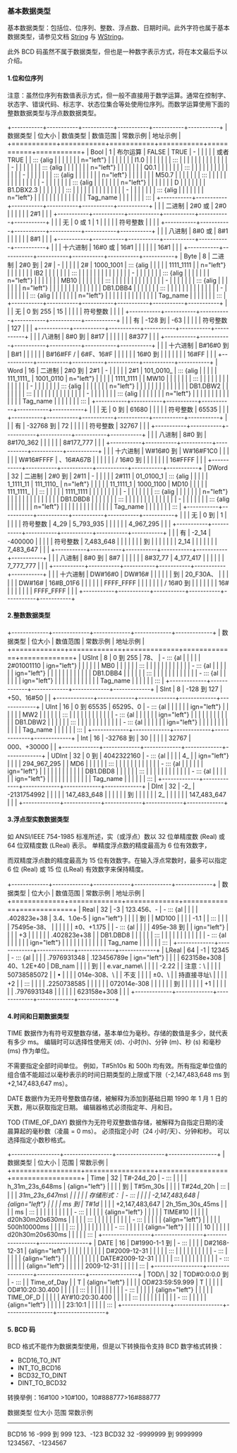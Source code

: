 ### 基本数据类型

基本数据类型：包括位、位序列、整数、浮点数、日期时间。此外字符也属于基本数据类型，请参见文档
[String](09-String.html) 与 [WString](10-WString.html)。

此外 BCD
码虽然不属于数据类型，但也是一种数字表示方式，将在本文最后予以介绍。

#### 1.位和位序列

注意：虽然位序列有数值表示方式，但一般不直接用于数学运算。通常在控制字、状态字、错误代码、标志字、状态位集合等处使用位序列。而数学运算使用下面的整数数据类型与浮点数数据类型。

+-----------+-----------+-----------+-----------+-----------+-----------+
| 数据类型  | 位大小    | 数值类型  | 数值范围  | 常数示例  | 地址示例  |
+===========+===========+===========+===========+===========+===========+
| Bool      | 1         | 布尔运算  | FALSE     | TRUE      | -         |
|           |           |           | 或者 TRUE |           | ::: {alig |
|           |           |           |           |           | n="left"} |
|           |           |           |           |           |     I1.0  |
|           |           |           |           |           |     :::   |
|           |           |           |           |           |           |
|           |           |           |           |           | -         |
|           |           |           |           |           | ::: {alig |
|           |           |           |           |           | n="left"} |
|           |           |           |           |           |     Q0.1  |
|           |           |           |           |           |     :::   |
|           |           |           |           |           |           |
|           |           |           |           |           | -         |
|           |           |           |           |           | ::: {alig |
|           |           |           |           |           | n="left"} |
|           |           |           |           |           |     M50.7 |
|           |           |           |           |           |     :::   |
|           |           |           |           |           |           |
|           |           |           |           |           | -         |
|           |           |           |           |           | ::: {alig |
|           |           |           |           |           | n="left"} |
|           |           |           |           |           |     D     |
|           |           |           |           |           | B1.DBX2.3 |
|           |           |           |           |           |     :::   |
|           |           |           |           |           |           |
|           |           |           |           |           | -         |
|           |           |           |           |           | ::: {alig |
|           |           |           |           |           | n="left"} |
|           |           |           |           |           |           |
|           |           |           |           |           |  Tag_name |
|           |           |           |           |           |     :::   |
+-----------+-----------+-----------+-----------+-----------+-----------+
|           |           | 二进制    | 2#0 或    | 2#0       |           |
|           |           |           | 2#1       |           |           |
+-----------+-----------+-----------+-----------+-----------+-----------+
|           |           | 无        | 0 或 1    | 1         |           |
|           |           | 符号整数  |           |           |           |
+-----------+-----------+-----------+-----------+-----------+-----------+
|           |           | 八进制    | 8#0 或    | 8#1       |           |
|           |           |           | 8#1       |           |           |
+-----------+-----------+-----------+-----------+-----------+-----------+
|           |           | 十六进制  | 16#0 或   | 16#1      |           |
|           |           |           | 16#1      |           |           |
+-----------+-----------+-----------+-----------+-----------+-----------+
| Byte      | 8         | 二进制    | 2#0 到    | 2#        | -         |
|           |           |           | 2#        | 1000_1001 | ::: {alig |
|           |           |           | 1111_1111 |           | n="left"} |
|           |           |           |           |           |     IB2   |
|           |           |           |           |           |     :::   |
|           |           |           |           |           |           |
|           |           |           |           |           | -         |
|           |           |           |           |           | ::: {alig |
|           |           |           |           |           | n="left"} |
|           |           |           |           |           |     MB10  |
|           |           |           |           |           |     :::   |
|           |           |           |           |           |           |
|           |           |           |           |           | -         |
|           |           |           |           |           | ::: {alig |
|           |           |           |           |           | n="left"} |
|           |           |           |           |           |           |
|           |           |           |           |           |  DB1.DBB4 |
|           |           |           |           |           |     :::   |
|           |           |           |           |           |           |
|           |           |           |           |           | -         |
|           |           |           |           |           | ::: {alig |
|           |           |           |           |           | n="left"} |
|           |           |           |           |           |           |
|           |           |           |           |           |  Tag_name |
|           |           |           |           |           |     :::   |
+-----------+-----------+-----------+-----------+-----------+-----------+
|           |           | 无        | 0 到 255  | 15        |           |
|           |           | 符号整数  |           |           |           |
+-----------+-----------+-----------+-----------+-----------+-----------+
|           |           | 有        | -128 到   | -63       |           |
|           |           | 符号整数  | 127       |           |           |
+-----------+-----------+-----------+-----------+-----------+-----------+
|           |           | 八进制    | 8#0 到    | 8#17      |           |
|           |           |           | 8#377     |           |           |
+-----------+-----------+-----------+-----------+-----------+-----------+
|           |           | 十六进制  | B#16#0 到 | B#1       |           |
|           |           |           | B#16#FF / | 6#F、16#F |           |
|           |           |           | 16#0 到   |           |           |
|           |           |           | 16#FF     |           |           |
+-----------+-----------+-----------+-----------+-----------+-----------+
| Word      | 16        | 二进制    | 2#0 到    | 2#1       | -         |
|           |           |           | 2#1       | 101_0010_ | ::: {alig |
|           |           |           | 111_1111_ | 1001_0110 | n="left"} |
|           |           |           | 1111_1111 |           |     MW10  |
|           |           |           |           |           |     :::   |
|           |           |           |           |           |           |
|           |           |           |           |           | -         |
|           |           |           |           |           | ::: {alig |
|           |           |           |           |           | n="left"} |
|           |           |           |           |           |           |
|           |           |           |           |           |  DB1.DBW2 |
|           |           |           |           |           |     :::   |
|           |           |           |           |           |           |
|           |           |           |           |           | -         |
|           |           |           |           |           | ::: {alig |
|           |           |           |           |           | n="left"} |
|           |           |           |           |           |           |
|           |           |           |           |           |  Tag_name |
|           |           |           |           |           |     :::   |
+-----------+-----------+-----------+-----------+-----------+-----------+
|           |           | 无        | 0 到      | 61680     |           |
|           |           | 符号整数  | 65535     |           |           |
+-----------+-----------+-----------+-----------+-----------+-----------+
|           |           | 有        | -32768 到 | 72        |           |
|           |           | 符号整数  | 32767     |           |           |
+-----------+-----------+-----------+-----------+-----------+-----------+
|           |           | 八进制    | 8#0 到    | 8#170_362 |           |
|           |           |           | 8#177_777 |           |           |
+-----------+-----------+-----------+-----------+-----------+-----------+
|           |           | 十六进制  | W#16#0 到 | W#16#F1C0 |           |
|           |           |           | W#16#FFFF | 、16#A67B |           |
|           |           |           | / 16#0 到 |           |           |
|           |           |           | 16#FFFF   |           |           |
+-----------+-----------+-----------+-----------+-----------+-----------+
| DWord     | 32        | 二进制    | 2#0 到    | 2#11      | -         |
|           |           |           | 2#111     | 01_0100_1 | ::: {alig |
|           |           |           | 1_1111_11 | 111_1110_ | n="left"} |
|           |           |           | 11_1111_1 | 1000_1100 |     MD10  |
|           |           |           | 111_1111_ |           |     :::   |
|           |           |           | 1111_1111 |           |           |
|           |           |           |           |           | -         |
|           |           |           |           |           | ::: {alig |
|           |           |           |           |           | n="left"} |
|           |           |           |           |           |           |
|           |           |           |           |           |  DB1.DBD8 |
|           |           |           |           |           |     :::   |
|           |           |           |           |           |           |
|           |           |           |           |           | -         |
|           |           |           |           |           | ::: {alig |
|           |           |           |           |           | n="left"} |
|           |           |           |           |           |           |
|           |           |           |           |           |  Tag_name |
|           |           |           |           |           |     :::   |
+-----------+-----------+-----------+-----------+-----------+-----------+
|           |           | 无        | 0 到      | 1         |           |
|           |           | 符号整数  | 4_29      | 5_793_935 |           |
|           |           |           | 4_967_295 |           |           |
+-----------+-----------+-----------+-----------+-----------+-----------+
|           |           | 有        | -2_14     | -400000   |           |
|           |           | 符号整数  | 7_483_648 |           |           |
|           |           |           | 到        |           |           |
|           |           |           | 2_14      |           |           |
|           |           |           | 7_483_647 |           |           |
+-----------+-----------+-----------+-----------+-----------+-----------+
|           |           | 八进制    | 8#0 到    | 8#7       |           |
|           |           |           | 8#37_77   | 4_177_417 |           |
|           |           |           | 7_777_777 |           |           |
+-----------+-----------+-----------+-----------+-----------+-----------+
|           |           | 十六进制  | DW#16#0   | DW#16#    |           |
|           |           |           | 到        | 20_F30A、 |           |
|           |           |           | DW#16#    | 16#B_01F6 |           |
|           |           |           | FFFF_FFFF |           |           |
|           |           |           | / 16#0 到 |           |           |
|           |           |           | 16#       |           |           |
|           |           |           | FFFF_FFFF |           |           |
+-----------+-----------+-----------+-----------+-----------+-----------+

#### 2.整数数据类型

+-------------+-------------+-------------+-------------+-------------+
| 数据类型    | 位大小      | 数值范围    | 常数示例    | 地址示例    |
+=============+=============+=============+=============+=============+
| USInt       | 8           | 0 到 255    | 78、        | -   ::: {al |
|             |             |             | 2#01001110  | ign="left"} |
|             |             |             |             |     MB0     |
|             |             |             |             |     :::     |
|             |             |             |             |             |
|             |             |             |             | -   ::: {al |
|             |             |             |             | ign="left"} |
|             |             |             |             |             |
|             |             |             |             |    DB1.DBB4 |
|             |             |             |             |     :::     |
|             |             |             |             |             |
|             |             |             |             | -   ::: {al |
|             |             |             |             | ign="left"} |
|             |             |             |             |             |
|             |             |             |             |    Tag_name |
|             |             |             |             |     :::     |
+-------------+-------------+-------------+-------------+-------------+
| SInt        | 8           | -128 到 127 | +50、16#50  |             |
+-------------+-------------+-------------+-------------+-------------+
| UInt        | 16          | 0 到 65535  | 65295、0    | -   ::: {al |
|             |             |             |             | ign="left"} |
|             |             |             |             |     MW2     |
|             |             |             |             |     :::     |
|             |             |             |             |             |
|             |             |             |             | -   ::: {al |
|             |             |             |             | ign="left"} |
|             |             |             |             |             |
|             |             |             |             |    DB1.DBW2 |
|             |             |             |             |     :::     |
|             |             |             |             |             |
|             |             |             |             | -   ::: {al |
|             |             |             |             | ign="left"} |
|             |             |             |             |             |
|             |             |             |             |    Tag_name |
|             |             |             |             |     :::     |
+-------------+-------------+-------------+-------------+-------------+
| Int         | 16          | -32768 到   | 30          |             |
|             |             | 32767       | 000、+30000 |             |
+-------------+-------------+-------------+-------------+-------------+
| UDInt       | 32          | 0 到        | 4042322160  | -   ::: {al |
|             |             | 4_          |             | ign="left"} |
|             |             | 294_967_295 |             |     MD6     |
|             |             |             |             |     :::     |
|             |             |             |             |             |
|             |             |             |             | -   ::: {al |
|             |             |             |             | ign="left"} |
|             |             |             |             |             |
|             |             |             |             |    DB1.DBD8 |
|             |             |             |             |     :::     |
|             |             |             |             |             |
|             |             |             |             | -   ::: {al |
|             |             |             |             | ign="left"} |
|             |             |             |             |             |
|             |             |             |             |    Tag_name |
|             |             |             |             |     :::     |
+-------------+-------------+-------------+-------------+-------------+
| DInt        | 32          | -2_         | -2131754992 |             |
|             |             | 147_483_648 |             |             |
|             |             | 到          |             |             |
|             |             | 2_          |             |             |
|             |             | 147_483_647 |             |             |
+-------------+-------------+-------------+-------------+-------------+

#### 3.浮点型实数数据类型

如 ANSI/IEEE 754-1985 标准所述，实（或浮点）数以 32 位单精度数 (Real) 或
64 位双精度数 (LReal) 表示。 单精度浮点数的精度最高为 6 位有效数字，

而双精度浮点数的精度最高为 15 位有效数字。在输入浮点常数时，最多可以指定
6 位 (Real) 或 15 位 (LReal) 有效数字来保持精度。

+-------------+-------------+-------------+-------------+-------------+
| 数据类型    | 位大小      | 数值范围    | 常数示例    | 地址示例    |
+=============+=============+=============+=============+=============+
| Real        | 32          | -3          | 123.456、-  | -   ::: {al |
|             |             | .402823e+38 | 3.4、1.0e-5 | ign="left"} |
|             |             | 到          |             |     MD100   |
|             |             | -1.1        |             |     :::     |
|             |             | 75495e-38、 |             |             |
|             |             | ±0、+1.175  |             | -   ::: {al |
|             |             | 495e-38 到  |             | ign="left"} |
|             |             | +3          |             |             |
|             |             | .402823e+38 |             |    DB1.DBD8 |
|             |             |             |             |     :::     |
|             |             |             |             |             |
|             |             |             |             | -   ::: {al |
|             |             |             |             | ign="left"} |
|             |             |             |             |             |
|             |             |             |             |    Tag_name |
|             |             |             |             |     :::     |
+-------------+-------------+-------------+-------------+-------------+
| LReal       | 64          | -1          | 12345       | -   ::: {al |
|             |             | .7976931348 | .123456789e | ign="left"} |
|             |             | 623158e+308 | 40、1.2E+40 |     DB_nam  |
|             |             | 到          |             | e.var_name\ |
|             |             | -2.22       |             |     注意：\ |
|             |             | 50738585072 |             |     •       |
|             |             | 014e-308、\ |             |     不支    |
|             |             | ±0、\       |             | 持直接寻址\ |
|             |             | +2          |             |     :::     |
|             |             | .2250738585 |             |             |
|             |             | 072014e-308 |             |             |
|             |             | 到          |             |             |
|             |             | +1          |             |             |
|             |             | .7976931348 |             |             |
|             |             | 623158e+308 |             |             |
+-------------+-------------+-------------+-------------+-------------+

#### 4.时间和日期数据类型

TIME
数据作为有符号双整数存储，基本单位为毫秒。存储的数值是多少，就代表有多少
ms。 编辑时可以选择性使用天 (d)、小时(h)、分钟 (m)、秒 (s) 和毫秒 (ms)
作为单位。

不需要指定全部时间单位。 例如，T#5h10s 和 500h
均有效。所有指定单位值的组合值不能超过以毫秒表示的时间日期类型的上限或下限（-2,147,483,648
ms 到 +2,147,483,647 ms）。

DATE 数据作为无符号整数值存储，被解释为添加到基础日期 1990 年 1 月 1
日的天数，用以获取指定日期。 编辑器格式必须指定年、月和日。

TOD (TIME_OF_DAY)
数据作为无符号双整数值存储，被解释为自指定日期的凌晨算起的毫秒数（凌晨 =
0 ms）。 必须指定小时（24 小时/天）、分钟和秒。 可以选择指定小数秒格式。

+-----------------+-----------------+-----------------+-----------------+
| 数据类型        | 位大小          | 范围            | 常数示例        |
+=================+=================+=================+=================+
| Time            | 32              | T#-24d_20       | -   :::         |
|                 |                 | h_31m_23s_648ms |  {align="left"} |
|                 |                 | 到              |     T#5m_30s    |
|                 |                 | T#24d_20h       |     :::         |
|                 |                 | _31m_23s_647ms\ |                 |
|                 |                 | 存储形式：      | -   :::         |
|                 |                 | -2,147,483,648  |  {align="left"} |
|                 |                 | ms 到           |     T#1d_       |
|                 |                 | +2,147,483,647  | 2h_15m_30s_45ms |
|                 |                 | ms              |     :::         |
|                 |                 |                 |                 |
|                 |                 |                 | -   :::         |
|                 |                 |                 |  {align="left"} |
|                 |                 |                 |     TIME#10     |
|                 |                 |                 | d20h30m20s630ms |
|                 |                 |                 |     :::         |
|                 |                 |                 |                 |
|                 |                 |                 | -   :::         |
|                 |                 |                 |  {align="left"} |
|                 |                 |                 |     500h10000ms |
|                 |                 |                 |     :::         |
|                 |                 |                 |                 |
|                 |                 |                 | -   :::         |
|                 |                 |                 |  {align="left"} |
|                 |                 |                 |     10          |
|                 |                 |                 | d20h30m20s630ms |
|                 |                 |                 |     :::         |
+-----------------+-----------------+-----------------+-----------------+
| DATE            | 16              | D#1990-1-1 到   | -   :::         |
|                 |                 | D#2168-12-31    |  {align="left"} |
|                 |                 |                 |                 |
|                 |                 |                 |    D#2009-12-31 |
|                 |                 |                 |     :::         |
|                 |                 |                 |                 |
|                 |                 |                 | -   :::         |
|                 |                 |                 |  {align="left"} |
|                 |                 |                 |                 |
|                 |                 |                 | DATE#2009-12-31 |
|                 |                 |                 |     :::         |
|                 |                 |                 |                 |
|                 |                 |                 | -   :::         |
|                 |                 |                 |  {align="left"} |
|                 |                 |                 |     2009-12-31  |
|                 |                 |                 |     :::         |
+-----------------+-----------------+-----------------+-----------------+
| TOD/\           | 32              | TOD#0:0:0.0 到  | -   :::         |
| Time_of_Day     |                 | T               |  {align="left"} |
|                 |                 | OD#23:59:59.999 |     T           |
|                 |                 |                 | OD#10:20:30.400 |
|                 |                 |                 |     :::         |
|                 |                 |                 |                 |
|                 |                 |                 | -   :::         |
|                 |                 |                 |  {align="left"} |
|                 |                 |                 |     TIME_OF_D   |
|                 |                 |                 | AY#10:20:30.400 |
|                 |                 |                 |     :::         |
|                 |                 |                 |                 |
|                 |                 |                 | -   :::         |
|                 |                 |                 |  {align="left"} |
|                 |                 |                 |     23:10:1     |
|                 |                 |                 |     :::         |
+-----------------+-----------------+-----------------+-----------------+

#### 5. BCD 码

BCD 格式不能作为数据类型使用，但是以下转换指令支持 BCD 数字格式转换：

-   BCD16_TO_INT
-   INT_TO_BCD16
-   BCD32_TO_DINT
-   DINT_TO_BCD32

转换举例：16#100 \>10#100，10#888777\>16#888777

  数据类型   位大小   范围                  常数示例
  ---------- -------- --------------------- -------------------
  BCD16      16       -999 到 999           123、-123
  BCD32      32       -9999999 到 9999999   1234567、-1234567

 
